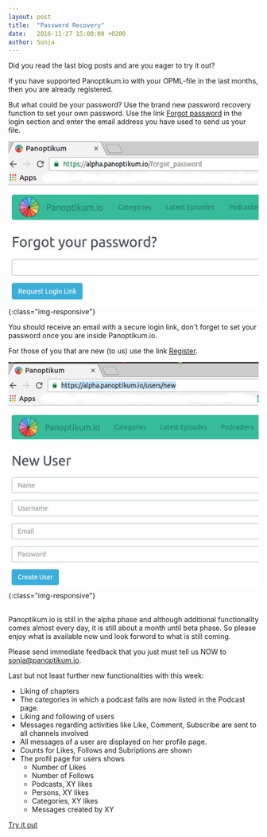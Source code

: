 ```yaml
---
layout: post
title:  "Password Recovery"
date:   2016-11-27 15:00:00 +0200
author: Sonja
---
```


Did you read the last blog posts and are you eager to try it out?

If you have supported Panoptikum.io with your OPML-file in the last months, then you are already registered.

But what could be your password? Use the brand new password recovery function to set your own password. Use the link [Forgot password](https://alpha.panoptikum.io/forgot_password) in the login section and enter the email address you have used to send us your file.

![Category](/img/sc_forgot.jpg){:class="img-responsive"}

You should receive an email with a secure login link, don't forget to set your password once you are inside Panoptikum.io.

For those of you that are new (to us) use the link [Register](https://alpha.panoptikum.io/users/new).

![Category](/img/sc_new.jpg){:class="img-responsive"}

<br/>
Panoptikum.io is still in the alpha phase and although additional functionality comes almost every day, it is still about a month until beta phase. So please enjoy what is available now und look forword to what is still coming.

Please send immediate feedback that you just must tell us NOW to <sonja@panoptikum.io>.

Last but not least further new functionalities with this week:
* Liking of chapters
* The categories in which a podcast falls are now listed in the Podcast page.
* Liking and following of users
* Messages regarding activities like Like, Comment, Subscribe are sent to all channels involved
* All messages of a user are displayed on her profile page.
* Counts for Likes, Follows and Subriptions are shown
* The profil page for users shows
  * Number of Likes
  * Number of Follows
  * Podcasts, XY likes
  * Persons, XY likes
  * Categories, XY likes
  * Messages created by XY

[Try it out](https://alpha.panoptikum.io)
